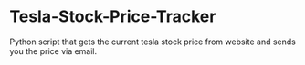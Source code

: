 # Tesla-Stock-Price-Tracker
Python script that gets the current tesla stock price from website and sends you the price via email.
